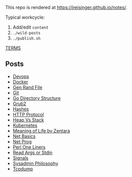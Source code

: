 This repo is rendered at https://jreisinger.github.io/notes/.

Typical workcycle:

1) Add/edit `content`
2) `./wild-posts`
3) `./publish.sh`

[TERMS](content/posts/TERMS.md)

## Posts

* [Devops](content/posts/devops.md)
* [Docker](content/posts/docker.md)
* [Gen Rand File](content/posts/gen_rand_file.md)
* [Git](content/posts/git.md)
* [Go Directory Structure](content/posts/go-directory-structure.md)
* [Grub2](content/posts/grub2.md)
* [Hashes](content/posts/hashes.md)
* [HTTP Protocol](content/posts/http-protocol.md)
* [Heap Vs Stack](content/posts/heap-vs-stack.md)
* [Kubernetes](content/posts/kubernetes.md)
* [Meaning of Life by Zentara](content/posts/meaning-of-life-by-zentara.md)
* [Net Basics](content/posts/net-basics.md)
* [Net Prog](content/posts/net-prog.md)
* [Perl One Liners](content/posts/perl-one-liners.md)
* [Read Args or Stdin](content/posts/read-args-or-stdin.md)
* [Signals](content/posts/signals.md)
* [Sysadmin Philosophy](content/posts/sysadmin-philosophy.md)
* [Tcpdump](content/posts/tcpdump.md)
